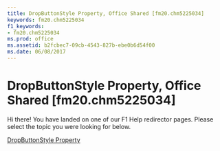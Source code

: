 ```yaml
---
title: DropButtonStyle Property, Office Shared [fm20.chm5225034]
keywords: fm20.chm5225034
f1_keywords:
- fm20.chm5225034
ms.prod: office
ms.assetid: b2fcbec7-09cb-4543-827b-ebe0b6d54f00
ms.date: 06/08/2017
---
```



# DropButtonStyle Property, Office Shared [fm20.chm5225034]

Hi there! You have landed on one of our F1 Help redirector pages. Please select the topic you were looking for below.

[DropButtonStyle Property](http://msdn.microsoft.com/library/14d5061f-1267-64b5-5734-65febe6e584c%28Office.15%29.aspx)

